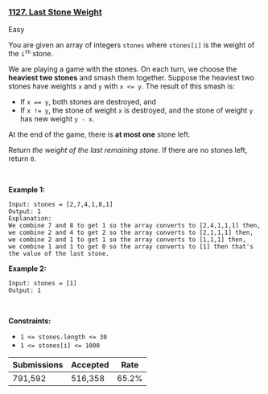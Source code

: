 ### [1127. Last Stone Weight](https://leetcode.com/problems/last-stone-weight/?envType=daily-question&envId=2023-04-24)

Easy

You are given an array of integers `` stones `` where `` stones[i] `` is the weight of the <code>i<sup>th</sup></code> stone.

We are playing a game with the stones. On each turn, we choose the __heaviest two stones__ and smash them together. Suppose the heaviest two stones have weights `` x `` and `` y `` with `` x <= y ``. The result of this smash is:

*   If `` x == y ``, both stones are destroyed, and
*   If `` x != y ``, the stone of weight `` x `` is destroyed, and the stone of weight `` y `` has new weight `` y - x ``.

At the end of the game, there is __at most one__ stone left.

Return _the weight of the last remaining stone_. If there are no stones left, return `` 0 ``.

 

<strong class="example">Example 1:</strong>

```
Input: stones = [2,7,4,1,8,1]
Output: 1
Explanation: 
We combine 7 and 8 to get 1 so the array converts to [2,4,1,1,1] then,
we combine 2 and 4 to get 2 so the array converts to [2,1,1,1] then,
we combine 2 and 1 to get 1 so the array converts to [1,1,1] then,
we combine 1 and 1 to get 0 so the array converts to [1] then that's the value of the last stone.
```

<strong class="example">Example 2:</strong>

```
Input: stones = [1]
Output: 1
```

 

__Constraints:__

*   `` 1 <= stones.length <= 30 ``
*   `` 1 <= stones[i] <= 1000 ``

| Submissions    | Accepted     | Rate   |
| -------------- | ------------ | ------ |
| 791,592 | 516,358 | 65.2% |